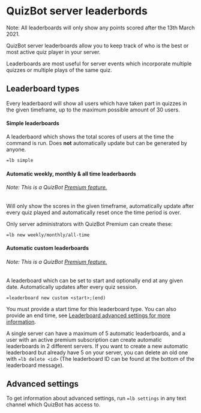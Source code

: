 # QuizBot server leaderbords

Note: All leaderboards will only show any points scored after the 13th March 2021.

QuizBot server leaderboards allow you to keep track of who is the best or most active quiz player in your server.

Leaderboards are most useful for server events which incorporate multiple quizzes or multiple plays of the same quiz.

## Leaderboard types

Every leaderbaord will show all users which have taken part in quizzes in the given timeframe, up to the maximum possible amount of 30 users.

#### Simple leaderboards

A leaderbaord which shows the total scores of users at the time the command is run. Does **not** automatically update but can be generated by anyone.

`=lb simple`

#### Automatic weekly, monthly & all time leaderbaords

###### Note: This is a QuizBot [Premium feature.](https://quizbot.xyz/premium?src=qb-docs)

Will only show the scores in the given timeframe, automatically update after every quiz played and automatically reset once the time period is over.

Only server administrators with QuizBot Premium can create these:

`=lb new weekly/monthly/all-time`

#### Automatic custom leaderboards

###### Note: This is a QuizBot [Premium feature.](https://quizbot.xyz/premium?src=qb-docs)

A leaderboard which can be set to start and optionally end at any given date. Automatically updates after every quiz session. 

`=leaderboard new custom <start>;(end)`

You must provide a start time for this leaderboard type. You can also provide an end time, see [Leaderboard advanced settings for more information](#advanced-settings).

A single server can have a maximum of 5 automatic leaderboards, and a user with an active premium subscription can create automatic leaderboards in 2 different servers. If you want to create a new automatic leaderboard but already have 5 on your server, you can delete an old one with `=lb delete <id>` (The leaderboard ID can be found at the bottom of the leaderboard message).

## Advanced settings

To get information about advanced settings, run `=lb settings` in any text channel which QuizBot has access to.
